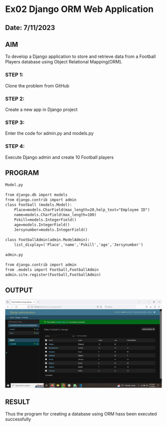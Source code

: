 # Ex02 Django ORM Web Application
## Date: 7/11/2023

## AIM
To develop a Django application to store and retrieve data from a Football Players database using Object Relational Mapping(ORM).

### STEP 1:
Clone the problem from GitHub

### STEP 2:
Create a new app in Django project

### STEP 3:
Enter the code for admin.py and models.py

### STEP 4:
Execute Django admin and create 10 Football players

## PROGRAM

```
Model.py

from django.db import models
from django.contrib import admin
class Football (models.Model):
    Place=models.CharField(max_length=20,help_text="Employee ID")
    name=models.CharField(max_length=100)
    Pskill=models.IntegerField()
    age=models.IntegerField()
    Jersynumber=models.IntegerField()

class FootballAdmin(admin.ModelAdmin):
    list_display=('Place','name','Pskill','age','Jersynumber')

admin.py

from django.contrib import admin
from .models import Football,FootballAdmin
admin.site.register(Football,FootballAdmin)
```

## OUTPUT
![Alt text](<Screenshot (21).png>)


## RESULT
Thus the program for creating a database using ORM hass been executed successfully

